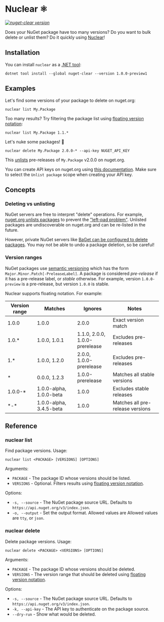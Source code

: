 # Nuclear :atom_symbol:

_[![nuget-clear version](https://img.shields.io/nuget/v/nuget-clear.svg?style=flat&label=NuGet:%20nuget-clear)](https://www.nuget.org/packages/nuget-clear)_

Does your NuGet package have too many versions? Do you want to bulk delete or unlist them? Do it quickly using [Nuclear](https://www.nuget.org/packages/nuget-clear)!

## Installation

You can install `nuclear` as a [.NET tool](https://docs.microsoft.com/en-us/dotnet/core/tools/global-tools):

```
dotnet tool install --global nuget-clear --version 1.0.0-preview1
```

## Examples

Let's find some versions of your package to delete on nuget.org:

```
nuclear list My.Package
```

Too many results? Try filtering the package list using [floating version notation](#version-ranges):

```
nuclear list My.Package 1.1.*
```

Let's nuke some packages! 🤯

```
nuclear delete My.Package 2.0.0-* --api-key NUGET_API_KEY
```

This [unlists](https://docs.microsoft.com/nuget/nuget-org/policies/deleting-packages) pre-releases of `My.Package` v2.0.0 on nuget.org.

You can create API keys on nuget.org using [this documentation](https://docs.microsoft.com/nuget/nuget-org/publish-a-package#create-api-keys). Make sure to select the `Unlist package` scope when creating your API key.

## Concepts

### Deleting vs unlisting

NuGet servers are free to interpret "delete" operations. For example, [nuget.org unlists packages](https://docs.microsoft.com/nuget/nuget-org/policies/deleting-packages) to prevent the ["left-pad problem"](https://blog.npmjs.org/post/141577284765/kik-left-pad-and-npm). Unlisted packages are undiscoverable on nuget.org and can be re-listed in the future.

However, private NuGet servers like [BaGet can be configured to delete packages](https://loic-sharma.github.io/BaGet/configuration/#enable-package-hard-deletions). You may not be able to undo a package deletion, so be careful!

### Version ranges

NuGet packages use [semantic versioning](https://semver.org/) which has the form `Major.Minor.Patch[-PreleaseLabel]`. A package is considered *pre-release* if it has a pre-release label, or *stable* otherwise. For example, version `1.0.0-preview` is a pre-release, but version `1.0.0` is stable.

Nuclear supports floating notation. For example:

Version range | Matches | Ignores | Notes
-- | -- | -- | --
1.0.0 | 1.0.0 | 2.0.0 | Exact version match
1.0.\* | 1.0.0, 1.0.1 | 1.1.0, 2.0.0,<br />1.0.0-prerelease | Excludes pre-releases
1.\* | 1.0.0, 1.2.0 | 2.0.0,<br />1.0.0-prerelease | Excludes pre-releases
\* | 0.0.0, 1.2.3 | 1.0.0-prerelease | Matches all stable versions
1.0.0-\* | 1.0.0-alpha, 1.0.0-beta | 1.0.0 | Excludes stable releases
\*-\* | 1.0.0-alpha, 3.4.5-beta | 1.0.0 | Matches all pre-release versions

## Reference

### nuclear list

Find package versions. Usage:

```
nuclear list <PACKAGE> [VERSIONS] [OPTIONS]
```

Arguments:

* `PACKAGE` - The package ID whose versions should be listed.
* `VERSIONS` - Optional. Filters results using [floating version notation](#version-ranges).

Options:

* `-s, --source` - The NuGet package source URL. Defaults to `https://api.nuget.org/v3/index.json`.
* `-o, --output` - Set the output format. Allowed values are Allowed values are `tty`, or `json`.

### nuclear delete

Delete package versions. Usage:

```
nuclear delete <PACKAGE> <VERSIONS> [OPTIONS]
```

Arguments:

* `PACKAGE` - The package ID whose versions should be deleted.
* `VERSIONS` - The version range that should be deleted using [floating version notation](#version-ranges).

Options:

* `-s, --source` - The NuGet package source URL. Defaults to `https://api.nuget.org/v3/index.json`.
* `-k, --api-key` - The API key to authenticate on the package source.
* `--dry-run` - Show what would be deleted.
